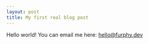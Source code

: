 ```yaml
---
layout: post
title: My first real blog post
---
```


Hello world!
You can email me here: hello@furphy.dev

